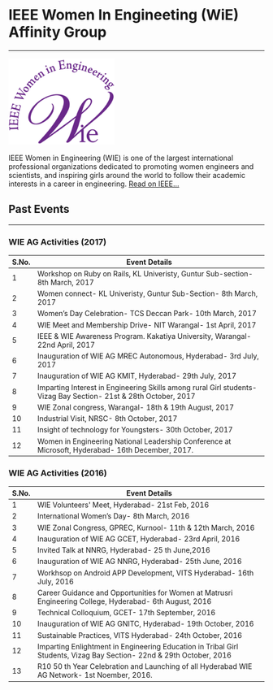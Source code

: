 # IEEE Women In Engineeting (WiE) Affinity Group
---

![WiE](/user/img/logos/wie-logo.png)

IEEE Women in Engineering (WIE) is one of the largest international professional organizations dedicated to promoting women engineers and scientists, and inspiring girls around the world to follow their academic interests in a career in engineering. [Read on IEEE...](http://wie.ieee.org)

## Past Events
---

### WIE AG Activities (2017)

| S.No. | Event Details                                                                                                    |
| ----- | ---------------------------------------------------------------------------------------------------------------- |
| 1     | Workshop on Ruby on Rails, KL Univeristy, Guntur Sub-section- 8th March, 2017                                    |
| 2     | Women connect- KL Univeristy, Guntur Sub-Section- 8th March, 2017                                                |
| 3     | Women’s Day Celebration- TCS Deccan Park- 10th March, 2017                                                      |
| 4     | WIE Meet and Membership Drive- NIT Warangal- 1st April, 2017                                                     |
| 5     | IEEE & WIE Awareness Program. Kakatiya University, Warangal- 22nd April, 2017                                    |
| 6     | Inauguration of WIE AG MREC Autonomous, Hyderabad- 3rd July, 2017                                                |
| 7     | Inauguration of WIE AG KMIT, Hyderabad- 29th July, 2017                                                          |
| 8     | Imparting Interest in Engineering Skills among rural Girl students- Vizag Bay Section- 21st & 28th October, 2017 |
| 9     | WIE Zonal congress, Warangal- 18th & 19th August, 2017                                                           |
| 10    | Industrial Visit, NRSC- 8th October, 2017                                                                        |
| 11    | Insight of technology for Youngsters- 30th October, 2017                                                         |
| 12    | Women in Engineering National Leadership Conference at Microsoft, Hyderabad- 16th December, 2017.                |

### WIE AG Activities (2016)

| S.No. | Event Details                                                                                                        |
| ----- | -------------------------------------------------------------------------------------------------------------------- |
| 1     | WIE Volunteers' Meet, Hyderabad- 21st Feb, 2016                                                                      |
| 2     | International Women’s Day- 8th March, 2016                                                                          |
| 3     | WIE Zonal Congress, GPREC, Kurnool- 11th & 12th March, 2016                                                          |
| 4     | Inauguration of WIE AG GCET, Hyderabad- 23rd April, 2016                                                             |
| 5     | Invited Talk at NNRG, Hyderabad- 25 th June,2016                                                                     |
| 6     | Inauguration of WIE AG NNRG, Hyderabad- 25th June, 2016                                                              |
| 7     | Workhsop on Android APP Development, VITS Hyderabad- 16th July, 2016                                                 |
| 8     | Career Guidance and Opportunities for Women at Matrusri Engineering College, Hyderabad- 6th August, 2016             |
| 9     | Technical Colloquium, GCET- 17th September, 2016                                                                     |
| 10    | Inauguration of WIE AG GNITC, Hyderabad- 19th October, 2016                                                          |
| 11    | Sustainable Practices, VITS Hyderabad- 24th October, 2016                                                            |
| 12    | Imparting Enlightment in Engineering Education in Tribal Girl Students, Vizag Bay Section- 22nd & 29th October, 2016 |
| 13    | R10 50 th Year Celebration and Launching of all Hyderabad WIE AG Network- 1st Noember, 2016.                         |